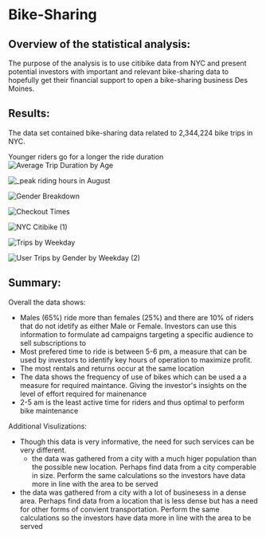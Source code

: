 # Bike-Sharing

## Overview of the statistical analysis:
The purpose of the analysis is to use citibike data from NYC and present potential investors with important and relevant bike-sharing data to hopefully get their financial support to open a bike-sharing business Des Moines.

## Results:
The data set contained bike-sharing data related to 2,344,224 bike trips in NYC.

Younger riders go for a longer the ride duration
![Average Trip Duration by Age](https://user-images.githubusercontent.com/74462990/136674360-376a397e-95f8-4a21-b1b3-c3d5ac481d16.png)



![_peak riding hours in August](https://user-images.githubusercontent.com/74462990/136674303-68287e03-eb22-4bf7-800f-06419c7b572f.png)




![Gender Breakdown](https://user-images.githubusercontent.com/74462990/136674305-40a14e99-d07d-4f41-a76f-ed44debc2c2c.png)






![Checkout Times ](https://user-images.githubusercontent.com/74462990/136674385-0f62a37b-5ca3-4b05-bda7-14bae4963406.png)







![NYC Citibike  (1)](https://user-images.githubusercontent.com/74462990/136674477-9f01585e-dc26-4083-9370-29b08853c324.png)


![Trips by Weekday](https://user-images.githubusercontent.com/74462990/136674405-505d46b0-b9ea-425e-8eb9-2ab2721a865e.png)






![User Trips by Gender by Weekday (2)](https://user-images.githubusercontent.com/74462990/136674442-82c8ca28-2c71-4c20-a391-5cfafd8c01a7.png)





## Summary:
Overall the data shows:
- Males (65%) ride more than females (25%) and there are 10% of riders that do not idetify as either Male or Female. Investors can use this information to formulate ad campaigns   targeting a specific audience to sell subscriptions to 
- Most prefered time to ride is between 5-6 pm, a measure that can be used by investors to identify key hours of operation to maximize profit. 
- The most rentals and returns occur at the same location
- The data shows the frequency of use of bikes which can be used a a measure for required maintance. Giving the investor's insights on the level of effort required for mainenance
- 2-5 am is the least active time for riders and thus optimal to perform bike maintenance

Additional Visulizations:
- Though this data is very informative, the need for such services can be very different. 
  - the data was gathered from a city with a much higer population than the possible new location. Perhaps find data from a city comperable in size. Perform the same calculations     so the investors have data more in line with the area to be served
 - the data was gathered from a city with a lot of businesess in a dense area. Perhaps find data from a location that is less dense but has a need for other forms of convient        transportation. Perform the same calculations so the investors have data more in line with the area to be served
